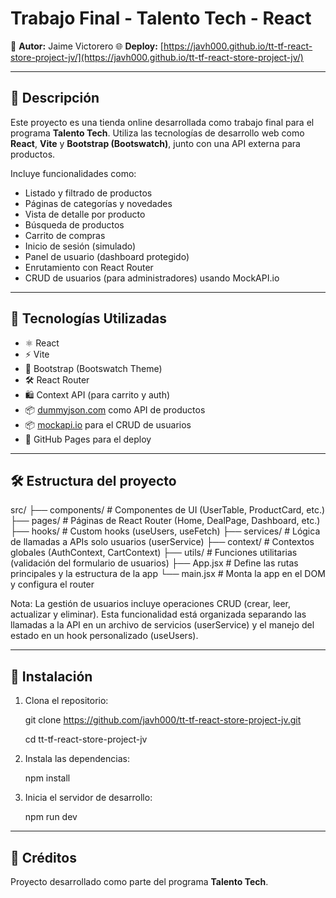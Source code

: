 # Trabajo Final - Talento Tech - React

👤 **Autor:** Jaime Victorero
🌐 **Deploy:** [https://javh000.github.io/tt-tf-react-store-project-jv/](https://javh000.github.io/tt-tf-react-store-project-jv/)

---

## 📌 Descripción

Este proyecto es una tienda online desarrollada como trabajo final para el programa **Talento Tech**. Utiliza las tecnologías de desarrollo web como **React**, **Vite** y **Bootstrap (Bootswatch)**, junto con una API externa para productos.

Incluye funcionalidades como:

- Listado y filtrado de productos
- Páginas de categorías y novedades
- Vista de detalle por producto
- Búsqueda de productos
- Carrito de compras
- Inicio de sesión (simulado)
- Panel de usuario (dashboard protegido)
- Enrutamiento con React Router
- CRUD de usuarios (para administradores) usando MockAPI.io

---

## 🚀 Tecnologías Utilizadas

- ⚛️ React
- ⚡ Vite
- 🎨 Bootstrap (Bootswatch Theme)
- 🛠️ React Router
- 🛍️ Context API (para carrito y auth)
- 📦 [dummyjson.com](https://dummyjson.com) como API de productos
- 📦 [mockapi.io](https://mockapi.io) para el CRUD de usuarios
- 📄 GitHub Pages para el deploy

---

## 🛠️ Estructura del proyecto

src/
├── components/      # Componentes de UI (UserTable, ProductCard, etc.)
├── pages/           # Páginas de React Router (Home, DealPage, Dashboard, etc.)
├── hooks/           # Custom hooks (useUsers, useFetch)
├── services/        # Lógica de llamadas a APIs solo usuarios (userService)
├── context/         # Contextos globales (AuthContext, CartContext)
├── utils/           # Funciones utilitarias (validación del formulario de usuarios)
├── App.jsx          # Define las rutas principales y la estructura de la app
└── main.jsx         # Monta la app en el DOM y configura el router

Nota: La gestión de usuarios incluye operaciones CRUD (crear, leer, actualizar y eliminar). Esta funcionalidad está organizada separando las llamadas a la API en un archivo de servicios (userService) y el manejo del estado en un hook personalizado (useUsers).

---

## 🧪 Instalación

1. Clona el repositorio:

   git clone https://github.com/javh000/tt-tf-react-store-project-jv.git
   
   cd tt-tf-react-store-project-jv
   
2. Instala las dependencias:

   npm install

3. Inicia el servidor de desarrollo:

   npm run dev

---

## 🧾 Créditos

Proyecto desarrollado como parte del programa **Talento Tech**.
